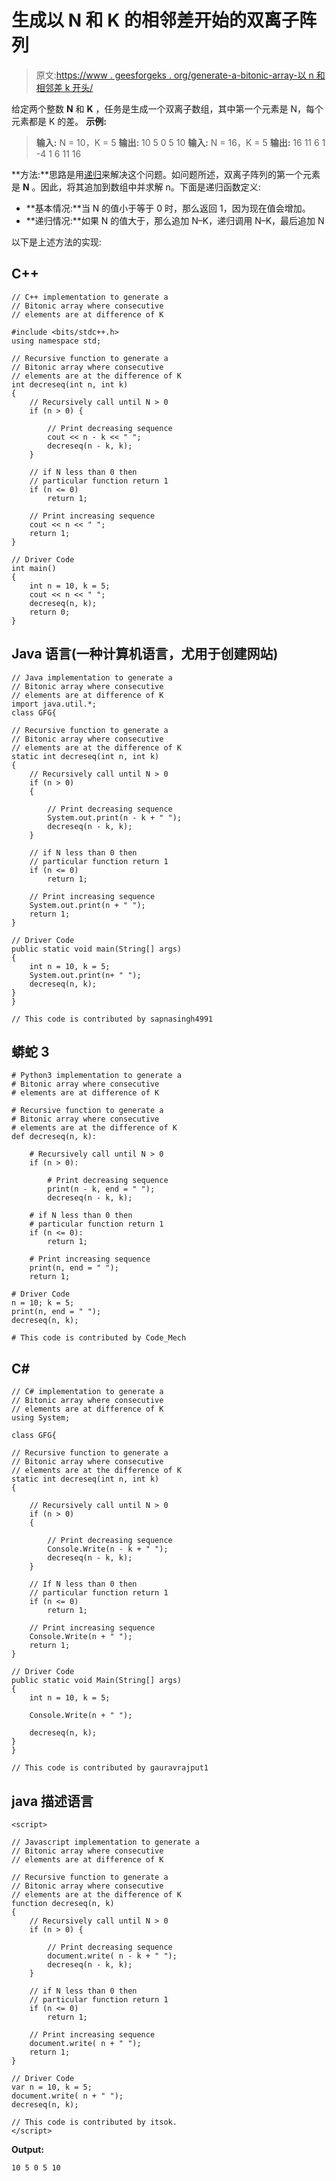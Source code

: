 # 生成以 N 和 K 的相邻差开始的双离子阵列

> 原文:[https://www . geesforgeks . org/generate-a-bitonic-array-以 n 和相邻差 k 开头/](https://www.geeksforgeeks.org/generate-a-bitonic-array-starting-with-n-and-adjacent-difference-of-k/)

给定两个整数 **N** 和 **K** ，任务是生成一个双离子数组，其中第一个元素是 N，每个元素都是 K 的差。
**示例:**

> **输入:** N = 10，K = 5
> **输出:** 10 5 0 5 10
> **输入:** N = 16，K = 5
> **输出:** 16 11 6 1 -4 1 6 11 16

**方法:**思路是用[递归](https://www.geeksforgeeks.org/recursion/)来解决这个问题。如问题所述，双离子阵列的第一个元素是 **N** 。因此，将其追加到数组中并求解 n。下面是递归函数定义:

*   **基本情况:**当 N 的值小于等于 0 时，那么返回 1，因为现在值会增加。
*   **递归情况:**如果 N 的值大于，那么追加 N–K，递归调用 N–K，最后追加 N

以下是上述方法的实现:

## C++

```
// C++ implementation to generate a
// Bitonic array where consecutive
// elements are at difference of K

#include <bits/stdc++.h>
using namespace std;

// Recursive function to generate a
// Bitonic array where consecutive
// elements are at the difference of K
int decreseq(int n, int k)
{
    // Recursively call until N > 0
    if (n > 0) {

        // Print decreasing sequence
        cout << n - k << " ";
        decreseq(n - k, k);
    }

    // if N less than 0 then
    // particular function return 1
    if (n <= 0)
        return 1;

    // Print increasing sequence
    cout << n << " ";
    return 1;
}

// Driver Code
int main()
{
    int n = 10, k = 5;
    cout << n << " ";
    decreseq(n, k);
    return 0;
}
```

## Java 语言(一种计算机语言，尤用于创建网站)

```
// Java implementation to generate a
// Bitonic array where consecutive
// elements are at difference of K
import java.util.*;
class GFG{

// Recursive function to generate a
// Bitonic array where consecutive
// elements are at the difference of K
static int decreseq(int n, int k)
{
    // Recursively call until N > 0
    if (n > 0)
    {

        // Print decreasing sequence
        System.out.print(n - k + " ");
        decreseq(n - k, k);
    }

    // if N less than 0 then
    // particular function return 1
    if (n <= 0)
        return 1;

    // Print increasing sequence
    System.out.print(n + " ");
    return 1;
}

// Driver Code
public static void main(String[] args)
{
    int n = 10, k = 5;
    System.out.print(n+ " ");
    decreseq(n, k);
}
}

// This code is contributed by sapnasingh4991
```

## 蟒蛇 3

```
# Python3 implementation to generate a
# Bitonic array where consecutive
# elements are at difference of K

# Recursive function to generate a
# Bitonic array where consecutive
# elements are at the difference of K
def decreseq(n, k):

    # Recursively call until N > 0
    if (n > 0):

        # Print decreasing sequence
        print(n - k, end = " ");
        decreseq(n - k, k);

    # if N less than 0 then
    # particular function return 1
    if (n <= 0):
        return 1;

    # Print increasing sequence
    print(n, end = " ");
    return 1;

# Driver Code
n = 10; k = 5;
print(n, end = " ");
decreseq(n, k);

# This code is contributed by Code_Mech
```

## C#

```
// C# implementation to generate a
// Bitonic array where consecutive
// elements are at difference of K
using System;

class GFG{

// Recursive function to generate a
// Bitonic array where consecutive
// elements are at the difference of K
static int decreseq(int n, int k)
{

    // Recursively call until N > 0
    if (n > 0)
    {

        // Print decreasing sequence
        Console.Write(n - k + " ");
        decreseq(n - k, k);
    }

    // If N less than 0 then
    // particular function return 1
    if (n <= 0)
        return 1;

    // Print increasing sequence
    Console.Write(n + " ");
    return 1;
}

// Driver Code
public static void Main(String[] args)
{
    int n = 10, k = 5;

    Console.Write(n + " ");

    decreseq(n, k);
}
}

// This code is contributed by gauravrajput1
```

## java 描述语言

```
<script>

// Javascript implementation to generate a
// Bitonic array where consecutive
// elements are at difference of K

// Recursive function to generate a
// Bitonic array where consecutive
// elements are at the difference of K
function decreseq(n, k)
{
    // Recursively call until N > 0
    if (n > 0) {

        // Print decreasing sequence
        document.write( n - k + " ");
        decreseq(n - k, k);
    }

    // if N less than 0 then
    // particular function return 1
    if (n <= 0)
        return 1;

    // Print increasing sequence
    document.write( n + " ");
    return 1;
}

// Driver Code
var n = 10, k = 5;
document.write( n + " ");
decreseq(n, k);

// This code is contributed by itsok.
</script>
```

**Output:** 

```
10 5 0 5 10
```